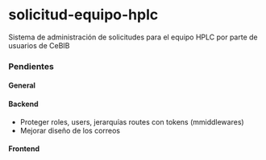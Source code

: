 # solicitud-equipo-hplc
Sistema de administración de solicitudes para el equipo HPLC por parte de usuarios de CeBIB

### Pendientes

#### General

#### Backend

* Proteger roles, users, jerarquías routes con tokens (mmiddlewares)
* Mejorar diseño de los correos

#### Frontend